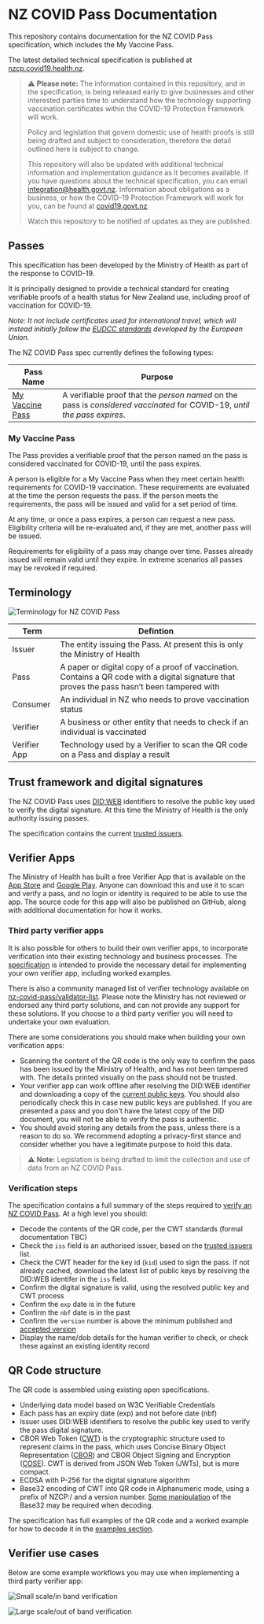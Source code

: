 # NZ COVID Pass Documentation

This repository contains documentation for the NZ COVID Pass specification, which includes the My Vaccine Pass. 

The latest detailed technical specification is published at [nzcp.covid19.health.nz](https://nzcp.covid19.health.nz). 

> ⚠️ **Please note:** The information contained in this repository, and in the specification, is being released early to give
> businesses and other interested parties time to understand how the technology supporting vaccination certificates within the
> COVID-19 Protection Framework will work.
> 
> Policy and legislation that govern domestic use of health proofs is still being drafted and subject to consideration, therefore 
> the detail outlined here is subject to change.
> 
> This repository will also be updated with additional technical information and implementation guidance as it becomes available. 
> If you have questions about the technical specification, you can email integration@health.govt.nz. Information about obligations 
> as a business, or how the COVID-19 Protection Framework will work for you, can be found 
> at [covid19.govt.nz](https://covid19.govt.nz/alert-levels-and-updates/covid-19-protection/).
>
> Watch this repository to be notified of updates as they are published.
> 

## Passes

This specification has been developed by the Ministry of Health as part of the response to COVID-19. 

It is principally designed to provide a technical standard for creating verifiable proofs of a health status for New Zealand use, including proof of vaccination for COVID-19.

*Note: It not include certificates used for international travel, which will instead initially follow the [EUDCC standards](https://github.com/eu-digital-green-certificates) developed by the European Union.*

The NZ COVID Pass spec currently defines the following types:

Pass Name                               | Purpose
----------------------------------------|--------------------------------------
[My Vaccine Pass](#my-vaccine-pass)     | A verifiable proof that the *person named* on the pass is *considered vaccinated* for COVID-19, *until the pass expires*.

### My Vaccine Pass

The Pass provides a verifiable proof that the person named on the pass is considered vaccinated for COVID-19, until the pass expires.

A person is eligible for a My Vaccine Pass when they meet certain health requirements for COVID-19 vaccination. These requirements are evaluated at the time the person requests the pass. If the person meets the requirements, the pass will be issued and valid for a set period of time. 

At any time, or once a pass expires, a person can request a new pass. Eligibility criteria will be re-evaluated and, if they are met, another pass will be issued.

Requirements for eligibility of a pass may change over time. Passes already issued will remain valid until they expire. In extreme scenarios all passes may be revoked if required.

## Terminology

![Terminology for NZ COVID Pass](https://user-images.githubusercontent.com/344000/140439118-7eb77eb3-c46e-41e3-ad89-8c72aa117812.png)

Term          | Defintion
--------------|--------------------------------------
Issuer        | The entity issuing the Pass. At present this is only the Ministry of Health
Pass          | A paper or digital copy of a proof of vaccination. Contains a QR code with a digital signature that proves the pass hasn’t been tampered with
Consumer      | An individual in NZ who needs to prove vaccination status
Verifier      | A business or other entity that needs to check if an individual is vaccinated
Verifier App  | Technology used by a Verifier to scan the QR code on a Pass and display a result

## Trust framework and digital signatures

The NZ COVID Pass uses [DID:WEB](https://w3c-ccg.github.io/did-method-web/) identifiers to resolve the public key used to verify the digital signature. At this time the Ministry of Health is the only authority issuing passes.

The specification contains the current [trusted issuers](https://nzcp.covid19.health.nz/#trusted-issuers). 

## Verifier Apps

The Ministry of Health has built a free Verifier App that is available on the [App Store](https://apps.apple.com/nz/app/nz-pass-verifier/id1590019881) and [Google Play](https://play.google.com/store/apps/details?id=nz.govt.health.covidpassverifier). Anyone can download this and use it to scan and verify a pass, and no login or identity is required to be able to use the app. The source code for this app will also be published on GitHub, along with additional documentation for how it works.

### Third party verifier apps
It is also possible for others to build their own verifier apps, to incorporate verification into their existing technology and business processes. The [specification](https://nzcp.covid19.health.nz) is intended to provide the necessary detail for implementing your own verifier app, including worked examples.

There is also a community managed list of verifier technology available on [nz-covid-pass/validator-list](https://github.com/nz-covid-pass/validator-list). Please note the Ministry has not reviewed or endorsed any third party solutions, and can not provide any support for these solutions. If you choose to a third party verifier you will need to undertake your own evaluation.

There are some considerations you should make when building your own verification apps:
* Scanning the content of the QR code is the only way to confirm the pass has been issued by the Ministry of Health, and has not been tampered with. The details printed visually on the pass should not be trusted.
* Your verifier app can work offline after resolving the DID:WEB identifier and downloading a copy of the [current public keys](https://nzcp.identity.health.nz/.well-known/did.json). You should also periodically check this in case new public keys are published. If you are presented a pass and you don't have the latest copy of the DID document, you will not be able to verify the pass is authentic.
* You should avoid storing any details from the pass, unless there is a reason to do so. We recommend adopting a privacy-first stance and consider whether you have a legitimate purpose to hold this data.

> ⚠️ **Note:** Legislation is being drafted to limit the collection and use of data from an NZ COVID Pass.

### Verification steps

The specification contains a full summary of the steps required to [verify an NZ COVID Pass](https://nzcp.covid19.health.nz#steps-to-verify-an-new-zealand-covid-pass). At a high level you should:
* Decode the contents of the QR code, per the CWT standards (formal documentation TBC)
* Check the `iss` field is an authorised issuer, based on the [trusted issuers](https://nzcp.covid19.health.nz/#trusted-issuers) list.
* Check the CWT header for the key id (`kid`) used to sign the pass. If not already cached, download the latest list of public keys by resolving the DID:WEB identifer in the `iss` field.
* Confirm the digital signature is valid, using the resolved public key and CWT process
* Confirm the `exp` date is in the future
* Confirm the `nbf` date is in the past
* Confirm the `version` number is above the minimum published and [accepted version](https://nzcp.covid19.health.nz/#cwt-headers)
* Display the name/dob details for the human verifier to check, or check these against an existing identity record

## QR Code structure

The QR code is assembled using existing open specifications.
* Underlying data model based on W3C Verifiable Credentials
* Each pass has an expiry date (exp) and not before date (nbf)
* Issuer uses DID:WEB identifiers to resolve the public key used to verify the pass digital signature.
* CBOR Web Token ([CWT](https://datatracker.ietf.org/doc/html/rfc8392)) is the cryptographic structure used to represent claims in the pass, which uses Concise Binary Object Representation ([CBOR](https://datatracker.ietf.org/doc/html/rfc7049)) and CBOR Object Signing and Encryption ([COSE](https://datatracker.ietf.org/doc/html/rfc8152)). CWT is derived from JSON Web Token (JWTs), but is more compact.
* ECDSA with P-256 for the digital signature algorithm
* Base32 encoding of CWT into QR code in Alphanumeric mode, using a prefix of NZCP:/ and a version number. [Some manipulation](https://nzcp.covid19.health.nz/#adding-base32-padding) of the Base32 may be required when decoding.

The specification has full examples of the QR code and a worked example for how to decode it in the [examples section](https://nzcp.covid19.health.nz/#examples).

## Verifier use cases

Below are some example workflows you may use when implementing a third party verifier app:

![Small scale/in band verification](https://user-images.githubusercontent.com/93237519/142969929-f7c902e9-ff79-4f45-8cec-2d5ebf8d039b.png)

![Large scale/out of band verification](https://user-images.githubusercontent.com/93237519/142969964-a2b78200-f8cf-44c9-ac6a-d88b838ea5e7.png)
